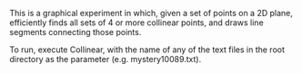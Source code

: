This is a graphical experiment in which, given a set of points on a 2D plane, efficiently finds all sets of 4 or more collinear points, and draws line segments connecting those points.

To run, execute Collinear, with the name of any of the text files in the root directory as the parameter (e.g. mystery10089.txt).

